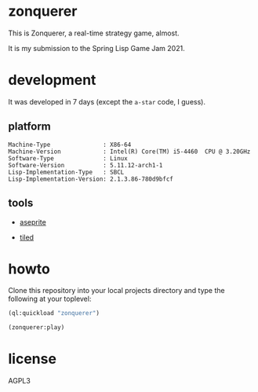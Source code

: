 # zonquerer

This is Zonquerer, a real-time strategy game, almost.

It is my submission to the Spring Lisp Game Jam 2021.

# development

It was developed in 7 days (except the `a-star` code, I guess).

## platform

```
Machine-Type               : X86-64
Machine-Version            : Intel(R) Core(TM) i5-4460  CPU @ 3.20GHz
Software-Type              : Linux
Software-Version           : 5.11.12-arch1-1
Lisp-Implementation-Type   : SBCL
Lisp-Implementation-Version: 2.1.3.86-780d9bfcf
```

## tools

- [aseprite](https://www.aseprite.org/)

- [tiled](https://www.mapeditor.org/)

# howto

Clone this repository into your local projects directory and type the
following at your toplevel:

```lisp
(ql:quickload "zonquerer")

(zonquerer:play)
```

# license

AGPL3
